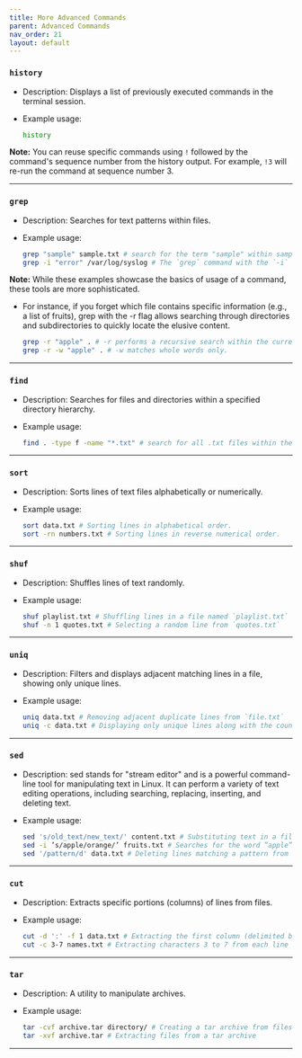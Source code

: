 ```yaml
---
title: More Advanced Commands
parent: Advanced Commands
nav_order: 21
layout: default
---
```


### `history`

- Description: Displays a list of previously executed commands in the terminal session.

- Example usage:

  ```bash
  history
  ```

**Note:** You can reuse specific commands using `!` followed by the command's sequence number from the history output. For example, `!3` will re-run the command at sequence number 3.

---

### `grep`

- Description: Searches for text patterns within files.

- Example usage:

  ```bash
  grep "sample" sample.txt # search for the term "sample" within sample.txt
  grep -i "error" /var/log/syslog # The `grep` command with the `-i` option searches case-insensitively for the term "error" within the /var/log/syslog file.
  ```

**Note:** While these examples showcase the basics of usage of a command, these tools are more sophisticated.

- For instance, if you forget which file contains specific information (e.g., a list of fruits), grep with the -r flag allows searching through directories and subdirectories to quickly locate the elusive content.

  ```bash
  grep -r "apple" . # -r performs a recursive search within the current directory and all of its subdirectories.
  grep -r -w "apple" . # -w matches whole words only.
  ```

---

### `find`

- Description: Searches for files and directories within a specified directory hierarchy.

- Example usage:

  ```bash
  find . -type f -name "*.txt" # search for all .txt files within the current directory (.)
  ```

---

### `sort`

- Description: Sorts lines of text files alphabetically or numerically.

- Example usage:

  ```bash
  sort data.txt # Sorting lines in alphabetical order.
  sort -rn numbers.txt # Sorting lines in reverse numerical order.
  ```

---

### `shuf`

- Description: Shuffles lines of text randomly.

- Example usage:

  ```bash
  shuf playlist.txt # Shuffling lines in a file named `playlist.txt`
  shuf -n 1 quotes.txt # Selecting a random line from `quotes.txt`
  ```

---

### `uniq`

- Description: Filters and displays adjacent matching lines in a file, showing only unique lines.

- Example usage:

  ```bash
  uniq data.txt # Removing adjacent duplicate lines from `file.txt`
  uniq -c data.txt # Displaying only unique lines along with the count of occurrences
  ```

---

### `sed`

- Description: sed stands for "stream editor" and is a powerful command-line tool for manipulating text
  in Linux. It can perform a variety of text editing operations, including searching, replacing,
  inserting, and deleting text.

- Example usage:

  ```bash
  sed 's/old_text/new_text/' content.txt # Substituting text in a file named `content.txt`
  sed -i ’s/apple/orange/’ fruits.txt # Searches for the word ”apple” in the file ”fruits.txt” and replaces it with the word ”orange”
  sed '/pattern/d' data.txt # Deleting lines matching a pattern from `data.txt`
  ```

---

### `cut`

- Description: Extracts specific portions (columns) of lines from files.

- Example usage:

  ```bash
  cut -d ':' -f 1 data.txt # Extracting the first column (delimited by `:`) from a file named `data.txt`
  cut -c 3-7 names.txt # Extracting characters 3 to 7 from each line in a file named `names.txt`
  ```

---

### `tar`

- Description: A utility to manipulate archives.

- Example usage:

  ```bash
  tar -cvf archive.tar directory/ # Creating a tar archive from files in a directory
  tar -xvf archive.tar # Extracting files from a tar archive
  ```

---

<!-- ### ``

- Description:

- Example usage:

  ```bash

  ```

---

### ``

- Description:

- Example usage:

  ```bash

  ```

---

### ``

- Description:

- Example usage:

  ```bash

  ```

---

### ``

- Description:

- Example usage:

  ```bash

  ```

---

### ``

- Description:

- Example usage:

  ```bash

  ```

---

### ``

- Description:

- Example usage:

  ```bash

  ```

---

### ``

- Description:

- Example usage:

  ```bash

  ```

---

### ``

- Description:

- Example usage:

  ```bash

  ```

---

### ``

- Description:

- Example usage:

  ```bash

  ```

---

### ``

- Description:

- Example usage:

  ```bash

  ```

---

### ``

- Description:

- Example usage:

  ```bash

  ```

--- -->
